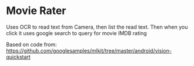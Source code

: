 # Movie Rater

Uses OCR to read text from Camera, then list the read text. Then when you click it uses
google search to query for movie IMDB rating 


Based on code from: https://github.com/googlesamples/mlkit/tree/master/android/vision-quickstart 